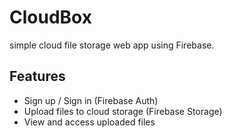 # CloudBox
 simple cloud file storage web app using Firebase.

## Features

- Sign up / Sign in (Firebase Auth)
- Upload files to cloud storage (Firebase Storage)
- View and access uploaded files


